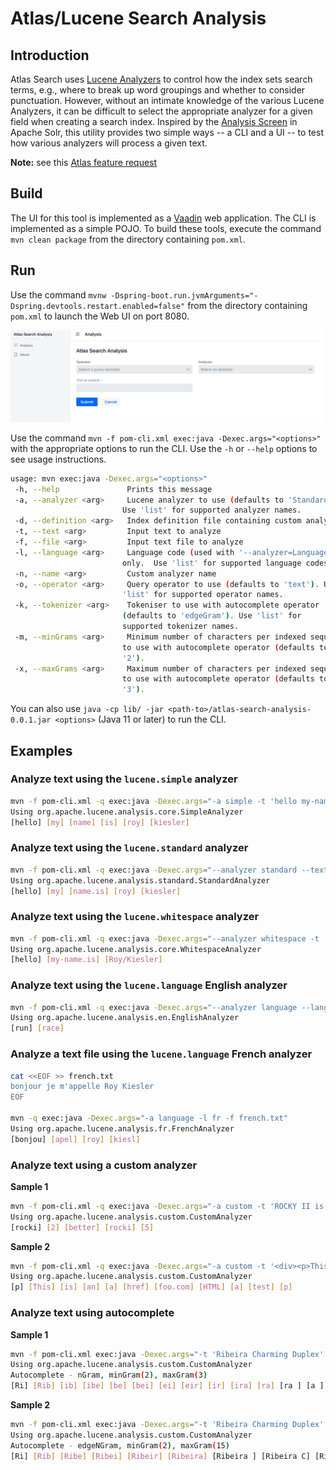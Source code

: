 # Atlas/Lucene Search Analysis

## Introduction

Atlas Search uses [Lucene Analyzers](https://docs.atlas.mongodb.com/reference/atlas-search/analyzers/) to control how the index sets search terms, e.g., where to break up word groupings and whether to consider punctuation. However, without an intimate knowledge of the various Lucene Analyzers, it can be difficult to select the appropriate analyzer for a given field when creating a search index. Inspired by the [Analysis Screen](https://lucene.apache.org/solr/guide/8_6/analysis-screen.html) in Apache Solr, this utility provides two simple ways -- a CLI and a UI -- to test how various analyzers will process a given text.

**Note:** see this [Atlas feature request](https://feedback.mongodb.com/forums/924868-atlas-search/suggestions/41501065-analzye-endpoint-or-analysis-screen)

## Build

The UI for this tool is implemented as a [Vaadin](https://vaadin.com/) web application. The CLI is implemented as a simple POJO. To build these tools, execute the command `mvn clean package` from the directory containing `pom.xml`.

## Run

Use the command `mvnw -Dspring-boot.run.jvmArguments="-Dspring.devtools.restart.enabled=false"` from the directory containing `pom.xml` to launch the Web UI on port 8080.

![Web UI](src/main/resources/vaadin_app.png)

Use the command `mvn -f pom-cli.xml exec:java -Dexec.args="<options>"` with the appropriate options to run the CLI. Use the `-h` or `--help` options to see usage instructions.

```bash
usage: mvn exec:java -Dexec.args="<options>"
 -h, --help               Prints this message
 -a, --analyzer <arg>     Lucene analyzer to use (defaults to 'Standard').
                         Use 'list' for supported analyzer names.
 -d, --definition <arg>   Index definition file containing custom analyzer
 -t, --text <arg>         Input text to analyze
 -f, --file <arg>         Input text file to analyze
 -l, --language <arg>     Language code (used with '--analyzer=Language'
                         only.  Use 'list' for supported language codes.
 -n, --name <arg>         Custom analyzer name
 -o, --operator <arg>     Query operator to use (defaults to 'text'). Use
                         'list' for supported operator names.
 -k, --tokenizer <arg>    Tokeniser to use with autocomplete operator
                         (defaults to 'edgeGram'). Use 'list' for
                         supported tokenizer names.
 -m, --minGrams <arg>     Minimum number of characters per indexed sequence
                         to use with autocomplete operator (defaults to
                         '2').
 -x, --maxGrams <arg>     Maximum number of characters per indexed sequence
                         to use with autocomplete operator (defaults to
                         '3').
```

You can also use `java -cp lib/ -jar <path-to>/atlas-search-analysis-0.0.1.jar <options>` (Java 11 or later) to run the CLI.

## Examples

### Analyze text using the `lucene.simple` analyzer

```bash
mvn -f pom-cli.xml -q exec:java -Dexec.args="-a simple -t 'hello my-name.is Roy/Kiesler'"
Using org.apache.lucene.analysis.core.SimpleAnalyzer
[hello] [my] [name] [is] [roy] [kiesler]
```

### Analyze text using the `lucene.standard` analyzer

```bash
mvn -f pom-cli.xml -q exec:java -Dexec.args="--analyzer standard --text 'hello my-name.is Roy/Kiesler'"
Using org.apache.lucene.analysis.standard.StandardAnalyzer
[hello] [my] [name.is] [roy] [kiesler]
```

### Analyze text using the `lucene.whitespace` analyzer

```bash
mvn -f pom-cli.xml -q exec:java -Dexec.args="--analyzer whitespace -t 'hello my-name.is Roy/Kiesler'"
Using org.apache.lucene.analysis.core.WhitespaceAnalyzer
[hello] [my-name.is] [Roy/Kiesler]
```

### Analyze text using the `lucene.language` English analyzer

```bash
mvn -f pom-cli.xml -q exec:java -Dexec.args="--analyzer language --language en --text 'running a race'"
Using org.apache.lucene.analysis.en.EnglishAnalyzer
[run] [race]
```

### Analyze a text file using the `lucene.language` French analyzer

```bash
cat <<EOF >> french.txt
bonjour je m'appelle Roy Kiesler
EOF

mvn -q exec:java -Dexec.args="-a language -l fr -f french.txt"
Using org.apache.lucene.analysis.fr.FrenchAnalyzer
[bonjou] [apel] [roy] [kiesl]
```

### Analyze text using a custom analyzer

**Sample 1**

```bash
mvn -f pom-cli.xml -q exec:java -Dexec.args="-a custom -t 'ROCKY II is better than Rocky V' -d index_roman.json -n romanAnalyzer"
Using org.apache.lucene.analysis.custom.CustomAnalyzer
[rocki] [2] [better] [rocki] [5]
```

**Sample 2**

```bash
mvn -f pom-cli.xml -q exec:java -Dexec.args="-a custom -t '<div><p>This is an <a href="foo.com">HTML</a> test</p></div>' -d index_html.json -n htmlStrippingAnalyzer"
Using org.apache.lucene.analysis.custom.CustomAnalyzer
[p] [This] [is] [an] [a] [href] [foo.com] [HTML] [a] [test] [p]
```

### Analyze text using autocomplete

**Sample 1**

```bash
mvn -f pom-cli.xml exec:java -Dexec.args="-t 'Ribeira Charming Duplex' -o autocomplete"
Using org.apache.lucene.analysis.custom.CustomAnalyzer
Autocomplete - nGram, minGram(2), maxGram(3)
[Ri] [Rib] [ib] [ibe] [be] [bei] [ei] [eir] [ir] [ira] [ra] [ra ] [a ] [a C] [ C] [ Ch] [Ch] [Cha] [ha] [har] [ar] [arm] [rm] [rmi] [mi] [min] [in] [ing] [ng] [ng ] [g ] [g D] [ D] [ Du] [Du] [Dup] [up] [upl] [pl] [ple] [le] [lex] [ex]
```

**Sample 2**

```bash
mvn -f pom-cli.xml exec:java -Dexec.args="-t 'Ribeira Charming Duplex' -o autocomplete -k edgeGram -m 2 -x 15"
Using org.apache.lucene.analysis.custom.CustomAnalyzer
Autocomplete - edgeNGram, minGram(2), maxGram(15)
[Ri] [Rib] [Ribe] [Ribei] [Ribeir] [Ribeira] [Ribeira ] [Ribeira C] [Ribeira Ch] [Ribeira Cha] [Ribeira Char] [Ribeira Charm] [Ribeira Charmi] [Ribeira Charmin]
```
